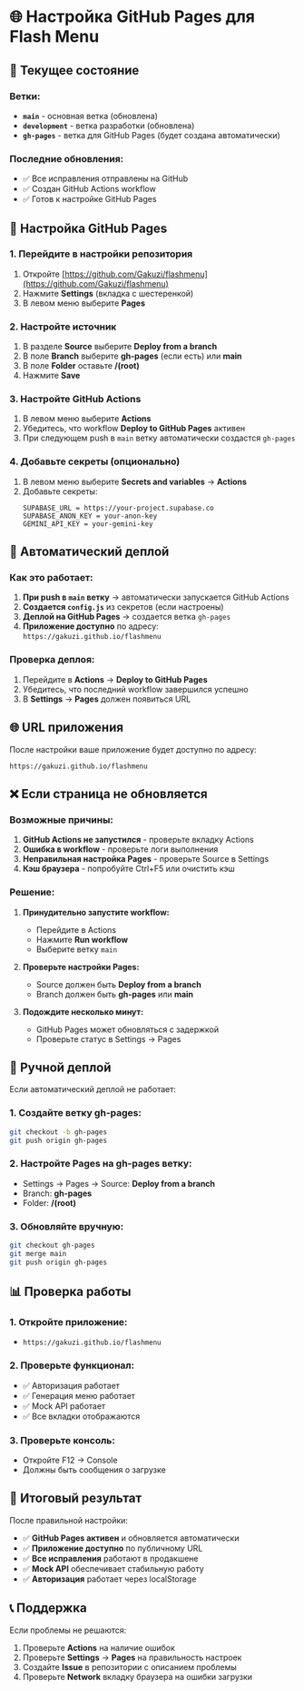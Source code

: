 # 🌐 Настройка GitHub Pages для Flash Menu

## 📍 Текущее состояние

### Ветки:
- **`main`** - основная ветка (обновлена)
- **`development`** - ветка разработки (обновлена)
- **`gh-pages`** - ветка для GitHub Pages (будет создана автоматически)

### Последние обновления:
- ✅ Все исправления отправлены на GitHub
- ✅ Создан GitHub Actions workflow
- ✅ Готов к настройке GitHub Pages

## 🚀 Настройка GitHub Pages

### 1. Перейдите в настройки репозитория
1. Откройте [https://github.com/Gakuzi/flashmenu](https://github.com/Gakuzi/flashmenu)
2. Нажмите **Settings** (вкладка с шестеренкой)
3. В левом меню выберите **Pages**

### 2. Настройте источник
1. В разделе **Source** выберите **Deploy from a branch**
2. В поле **Branch** выберите **gh-pages** (если есть) или **main**
3. В поле **Folder** оставьте **/(root)**
4. Нажмите **Save**

### 3. Настройте GitHub Actions
1. В левом меню выберите **Actions**
2. Убедитесь, что workflow **Deploy to GitHub Pages** активен
3. При следующем push в `main` ветку автоматически создастся `gh-pages`

### 4. Добавьте секреты (опционально)
1. В левом меню выберите **Secrets and variables** → **Actions**
2. Добавьте секреты:
   ```
   SUPABASE_URL = https://your-project.supabase.co
   SUPABASE_ANON_KEY = your-anon-key
   GEMINI_API_KEY = your-gemini-key
   ```

## 🔄 Автоматический деплой

### Как это работает:
1. **При push в `main` ветку** → автоматически запускается GitHub Actions
2. **Создается `config.js`** из секретов (если настроены)
3. **Деплой на GitHub Pages** → создается ветка `gh-pages`
4. **Приложение доступно** по адресу: `https://gakuzi.github.io/flashmenu`

### Проверка деплоя:
1. Перейдите в **Actions** → **Deploy to GitHub Pages**
2. Убедитесь, что последний workflow завершился успешно
3. В **Settings** → **Pages** должен появиться URL

## 🌐 URL приложения

После настройки ваше приложение будет доступно по адресу:
```
https://gakuzi.github.io/flashmenu
```

## ❌ Если страница не обновляется

### Возможные причины:
1. **GitHub Actions не запустился** - проверьте вкладку Actions
2. **Ошибка в workflow** - проверьте логи выполнения
3. **Неправильная настройка Pages** - проверьте Source в Settings
4. **Кэш браузера** - попробуйте Ctrl+F5 или очистить кэш

### Решение:
1. **Принудительно запустите workflow:**
   - Перейдите в Actions
   - Нажмите **Run workflow**
   - Выберите ветку `main`

2. **Проверьте настройки Pages:**
   - Source должен быть **Deploy from a branch**
   - Branch должен быть **gh-pages** или **main**

3. **Подождите несколько минут:**
   - GitHub Pages может обновляться с задержкой
   - Проверьте статус в Settings → Pages

## 🔧 Ручной деплой

Если автоматический деплой не работает:

### 1. Создайте ветку gh-pages:
```bash
git checkout -b gh-pages
git push origin gh-pages
```

### 2. Настройте Pages на gh-pages ветку:
- Settings → Pages → Source: **Deploy from a branch**
- Branch: **gh-pages**
- Folder: **/(root)**

### 3. Обновляйте вручную:
```bash
git checkout gh-pages
git merge main
git push origin gh-pages
```

## 📊 Проверка работы

### 1. Откройте приложение:
- `https://gakuzi.github.io/flashmenu`

### 2. Проверьте функционал:
- ✅ Авторизация работает
- ✅ Генерация меню работает
- ✅ Mock API работает
- ✅ Все вкладки отображаются

### 3. Проверьте консоль:
- Откройте F12 → Console
- Должны быть сообщения о загрузке

## 🎯 Итоговый результат

После правильной настройки:
- ✅ **GitHub Pages активен** и обновляется автоматически
- ✅ **Приложение доступно** по публичному URL
- ✅ **Все исправления** работают в продакшене
- ✅ **Mock API** обеспечивает стабильную работу
- ✅ **Авторизация** работает через localStorage

## 📞 Поддержка

Если проблемы не решаются:
1. Проверьте **Actions** на наличие ошибок
2. Проверьте **Settings** → **Pages** на правильность настроек
3. Создайте **Issue** в репозитории с описанием проблемы
4. Проверьте **Network** вкладку браузера на ошибки загрузки 